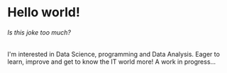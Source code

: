# Hello world!
###### Is this joke too much?
I'm interested in Data Science, programming and Data Analysis. Eager to learn, improve and get to know the IT world more! A work in progress...
